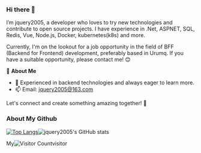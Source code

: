 ### Hi there 👋
I’m jquery2005, a developer who loves to try new technologies and contribute to open source projects. I have experience in .Net, ASPNET, SQL, Redis, Vue, Node.js,  Docker, kubernetes(k8s) and more.

Currently, I'm on the lookout for a job opportunity in the field of BFF (Backend for Frontend)  development, preferably based in Urumq. If you have a suitable opportunity, please contact me! 😊

🌱 **About Me**
- 🔧 Experienced in backend technologies and always eager to learn more.
- 📫 Email: jquery2005@163.com

Let's connect and create something amazing together! 🚀




### About My Github
[![Top Langs](https://github-readme-stats.vercel.app/api/top-langs/?username=jquery2005&layout=compact)](https://github.com/jquery2005/github-readme-stats)![jquery2005's GitHub stats](https://github-readme-stats.vercel.app/api?username=jquery2005&show_icons=true&theme=tokyonight)

My![Visitor Count](https://profile-counter.glitch.me/jquery2005/count.svg)visitor

